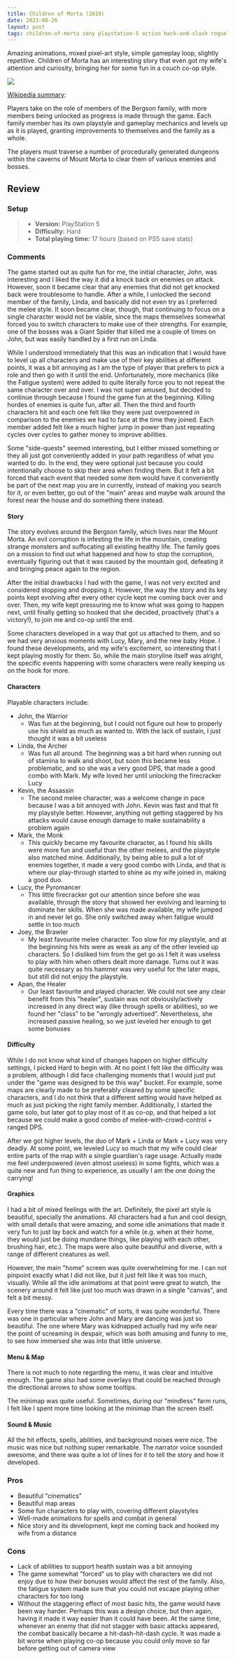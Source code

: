 ```yaml
---
title: Children of Morta (2019)
date: 2023-08-26
layout: post
tags: children-of-morta sony playstation-5 action hack-and-slash roguelite dead-mage single-player multiplayer co-op
---
```


Amazing animations, mixed pixel-art style, simple gameplay loop, slightly repetitive. Children of Morta has an
interesting story that even got my wife's attention and curiosity, bringing her for some fun in a couch co-op style.

![](https://raw.githubusercontent.com/Tschis/reviews-blog/main/assets/covers/children-of-morta-2019.jpeg)

[Wikipedia summary](https://en.wikipedia.org/wiki/Children_of_Morta):

Players take on the role of members of the Bergson family, with more members being unlocked as progress is made through
the game. Each family member has its own playstyle and gameplay mechanics and levels up as it is played, granting
improvements to themselves and the family as a whole.

The players must traverse a number of procedurally generated dungeons within the caverns of Mount Morta to clear them of
various enemies and bosses.

## Review

### Setup
> - **Version:** PlayStation 5
> - **Difficulty:** Hard
> - **Total playing time:** 17 hours (based on PS5 save stats)

### Comments

The game started out as quite fun for me, the initial character, John, was interesting and I liked the way it did a 
knock back on enemies on attack. However, soon it became clear that any enemies that did not get knocked back were 
troublesome to handle. After a while, I unlocked the second member of the family, Linda, and basically did not even try 
as I preferred the melee style. It soon became clear, though, that continuing to focus on a single character would not 
be viable, since the maps themselves somewhat forced you to switch characters to make use of their strengths. For 
example, one of the bosses was a Giant Spider that killed me a couple of times on John, but was easily handled by a 
first run on Linda.

While I understood immediately that this was an indication that I would have to level up all characters and make use of
their key abilities at different points, it was a bit annoying as I am the type of player that prefers to pick a role
and then go with it until the end. Unfortunately, more mechanics (like the Fatigue system) were added to quite literally
force you to not repeat the same character over and over. I was not super amused, but decided to continue through
because I found the game fun at the beginning. Killing hordes of enemies is quite fun, after all. Then the third and
fourth characters hit and each one felt like they were just overpowered in comparison to the enemies we had to face at
the time they joined. Each member added felt like a much higher jump in power than just repeating cycles over cycles to
gather money to improve abilities.

Some "side-quests" seemed interesting, but I either missed something or they all just got conveniently added in your
path regardless of what you wanted to do. In the end, they were optional just because you could intentionally choose to
skip their area when finding them. But it felt a bit forced that each event that needed some item would have it
conveniently be part of the next map you are in currently, instead of making you search for it, or even better, go out
of the "main" areas and maybe walk around the forest near the house and do something there instead.


#### Story

The story evolves around the Bergson family, which lives near the Mount Morta. An evil corruption is infesting the life
in the mountain, creating strange monsters and suffocating all existing healthy life. The family goes on a mission to
find out what happened and how to stop the corruption, eventually figuring out that it was caused by the mountain god,
defeating it and bringing peace again to the region.

After the initial drawbacks I had with the game, I was not very excited and considered stopping and dropping it.
However, the way the story and its key points kept evolving after every other cycle kept me coming back over and over.
Then, my wife kept pressuring me to know what was going to happen next, until finally getting so hooked that she
decided, proactively (that's a victory!), to join me and co-op until the end.

Some characters developed in a way that got us attached to them, and so we had very anxious moments with Lucy, Mary,
and the new baby Hope. I found these developments, and my wife's excitement, so interesting that I kept playing mostly
for them. So, while the main storyline itself was alright, the specific events happening with some characters were
really keeping us on the hook for more.

#### Characters

Playable characters include:

* John, the Warrior
  * Was fun at the beginning, but I could not figure out how to properly use his shield as much as wanted to. With the
    lack of sustain, I just thought it was a bit useless
* Linda, the Archer
  * Was fun all around. The beginning was a bit hard when running out of stamina to walk and shoot, but soon this 
    became less problematic, and so she was a very good DPS, that made a good combo with Mark. My wife loved her until 
    unlocking the firecracker Lucy
* Kevin, the Assassin
  * The second melee character, was a welcome change in pace because I was a bit annoyed with John. Kevin was fast and
    that fit my playstyle better. However, anything not getting staggered by his attacks would cause enough damage to
    make sustainability a problem again
* Mark, the Monk
  * This quickly became my favourite character, as I found his skills were more fun and useful than the other melees,
    and the playstyle also matched mine. Additionally, by being able to pull a lot of enemies together, it made a very
    good combo with Linda, and that is where our play-through started to shine as my wife joined in, making a good duo.
* Lucy, the Pyromancer
  * This little firecracker got our attention since before she was available, through the story that showed her evolving
    and learning to dominate her skills. When she was made available, my wife jumped in and never let go. She only
    switched away when fatigue would settle in too much
* Joey, the Brawler
  * My least favourite melee character. Too slow for my playstyle, and at the beginning his hits were as weak as any
    of the other leveled up characters. So I disliked him from the get go as I felt it was useless to play with him when
    others dealt more damage. Turns out it was quite necessary as his hammer was very useful for the later maps, but 
    still did not enjoy the playstyle.
* Apan, the Healer
  * Our least favourite and played character. We could not see any clear benefit from this "healer", sustain was not
    obviously/actively increased in any direct way (like through spells or abilities), so we found her "class" to be
    "wrongly advertised". Nevertheless, she increased passive healing, so we just leveled her enough to get some bonuses

#### Difficulty

While I do not know what kind of changes happen on higher difficulty settings, I picked Hard to begin with. At no point
I felt like the difficulty was a problem, although I did face challenging moments that I would just put under the "game
was designed to be this way" bucket. For example, some maps are clearly made to be preferably cleared by some specific
characters, and I do not think that a different setting would have helped as much as just picking the right family
member. Additionally, I started the game solo, but later got to play most of it as co-op, and that helped a lot because
we could make a good combo of melee-with-crowd-control + ranged DPS.

After we got higher levels, the duo of Mark + Linda or Mark + Lucy was very deadly. At some point, we leveled Lucy so
much that my wife could clear entire parts of the map with a single guardian's rage usage. Actually made me feel
underpowered (even almost useless) in some fights, which was a quite new and fun thing to experience, as usually I am
the one doing the carrying!

#### Graphics

I had a bit of mixed feelings with the art. Definitely, the pixel art style is beautiful, specially the animations. All
characters had a fun and cool design, with small details that were amazing, and some idle animations that made it very
fun to just lay back and watch for a while (e.g. when at their home, they would just be doing mundane things, like
playing with each other, brushing hair, etc.). The maps were also quite beautiful and diverse, with a range of different
creatures as well.

However, the main "home" screen was quite overwhelming for me. I can not pinpoint exactly what I did not like, but it
just felt like it was too much, visually. While all the idle animations at that point were great to watch, the scenery
around it felt like just too much was drawn in a single "canvas", and felt a bit messy.

Every time there was a "cinematic" of sorts, it was quite wonderful. There was one in particular where John and Mary are
dancing was just so beautiful. The one where Mary was kidnapped actually had my wife near the point of screaming in
despair, which was both amusing and funny to me, to see how immersed she was into that little universe.

#### Menu & Map

There is not much to note regarding the menu, it was clear and intuitive enough. The game also had some overlays that
could be reached through the directional arrows to show some tooltips.

The minimap was quite useful. Sometimes, during our "mindless" farm runs, I felt like I spent more time looking at the
minimap than the screen itself.

#### Sound & Music

All the hit effects, spells, abilities, and background noises were nice. The music was nice but nothing super
remarkable. The narrator voice sounded awesome, and there was quite a lot of lines for it to tell the story and how it
developed.

### Pros

- Beautiful "cinematics"
- Beautiful map areas
- Some fun characters to play with, covering different playstyles
- Well-made animations for spells and combat in general
- Nice story and its development, kept me coming back and hooked my wife from a distance

### Cons

- Lack of abilities to support health sustain was a bit annoying
- The game somewhat "forced" us to play with characters we did not enjoy due to how their bonuses would affect the rest
  of the family. Also, the fatigue system made sure that you could not escape playing other characters for too long
- Without the staggering effect of most basic hits, the game would have been way harder. Perhaps this was a design
  choice, but then again, having it made it way easier than it could have been. At the same time, whenever an enemy that
  did not stagger with basic attacks appeared, the combat basically became a hit-dash-hit-dash cycle. It was made a bit
  worse when playing co-op because you could only move so far before getting out of camera view
